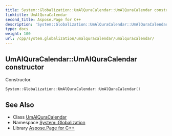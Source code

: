 ```yaml
---
title: System::Globalization::UmAlQuraCalendar::UmAlQuraCalendar constructor
linktitle: UmAlQuraCalendar
second_title: Aspose.Page for C++
description: 'System::Globalization::UmAlQuraCalendar::UmAlQuraCalendar constructor. Constructor in C++.'
type: docs
weight: 100
url: /cpp/system.globalization/umalquracalendar/umalquracalendar/
---
```

## UmAlQuraCalendar::UmAlQuraCalendar constructor


Constructor.

```cpp
System::Globalization::UmAlQuraCalendar::UmAlQuraCalendar()
```

## See Also

* Class [UmAlQuraCalendar](../)
* Namespace [System::Globalization](../../)
* Library [Aspose.Page for C++](../../../)
